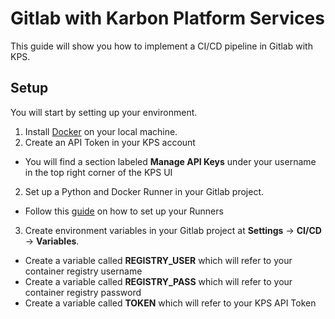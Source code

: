 # Gitlab with Karbon Platform Services

This guide will show you how to implement a CI/CD pipeline in Gitlab with KPS.

## Setup

You will start by setting up your environment.

1. Install [Docker](https://www.docker.com/) on your local machine.
2. Create an API Token in your KPS account
* You will find a section labeled **Manage API Keys** under your username in the top right corner of the KPS UI
2. Set up a Python and Docker Runner in your Gitlab project.
* Follow this [guide](https://angristan.xyz/2018/09/build-push-docker-images-gitlab-ci/) on how to set up your Runners
3. Create environment variables in your Gitlab project at **Settings** -> **CI/CD** -> **Variables**.
* Create a variable called **REGISTRY_USER** which will refer to your container registry username
* Create a variable called **REGISTRY_PASS** which will refer to your container registry password
* Create a variable called **TOKEN** which will refer to your KPS API Token